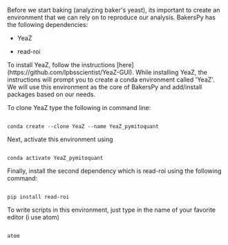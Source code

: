 Before we start baking (analyzing baker's yeast), its important to create an environment that we can rely on to reproduce our analysis. 
BakersPy has the following dependencies:
<ul>
<li><p>YeaZ</p></li>
<li><p>read-roi</p></li>
</ul>
To install YeaZ, follow the instructions [here] (https://github.com/lpbsscientist/YeaZ-GUI). While installing YeaZ, the instructions will prompt you to create a
conda environment called 'YeaZ'. We will use this environment as the core of BakersPy and add/install packages based on our needs.

To clone YeaZ type the following in command line: 

<pre><code>
conda create --clone YeaZ --name YeaZ_pymitoquant
</code></pre>


Next, activate this environment using

<pre><code>
conda activate YeaZ_pymitoquant
</code></pre>

Finally, install the second dependency which is read-roi using the following command:
<pre><code>
pip install read-roi
</code></pre>

To write scripts in this environment, just type in the name of your favorite editor (i use atom)
<pre><code>
atom
</code></pre>
